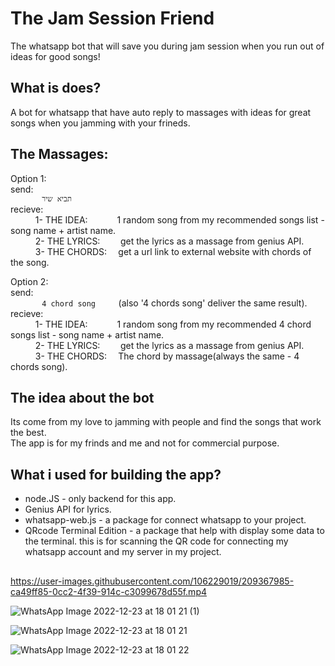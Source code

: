 # The Jam Session Friend
The whatsapp bot that will save you during jam session when you run out of ideas for good songs!


## What is does?
A bot for whatsapp that have auto reply to massages with ideas for great songs when you jamming with your frineds.


## The Massages:
Option 1:<br>
send: <br>
`       תביא שיר`  
recieve: <br>
 `     ` 1- THE IDEA:`      ` 1 random song from my recommended songs list - song name + artist name. <br>
 `     ` 2- THE LYRICS:`    ` get the lyrics as a massage from genius API. <br>
 `     ` 3- THE CHORDS:`  ` get a url link to external website with chords of the song.
  
  
Option 2:<br>
send: <br>
`       4 chord song` `    ` (also '4 chords song' deliver the same result).<br>
recieve: <br>
 `     ` 1- THE IDEA:`      ` 1 random song from my recommended 4 chord songs list - song name + artist name. <br>
 `     ` 2- THE LYRICS:`    ` get the lyrics as a massage from genius API. <br>
 `     ` 3- THE CHORDS:`  ` The chord by massage(always the same - 4 chords song).

## The idea about the bot
Its come from my love to jamming with people and find the songs that work the best.<br>
The app is for my frinds and me and not for commercial purpose.

## What i used for building the app?
- node.JS - only backend for this app. <br>
- Genius API for lyrics. <br>
- whatsapp-web.js - a package for connect whatsapp to your project.<br>
- QRcode Terminal Edition - a package that help with display some data to the terminal.
 this is for scanning the QR code for connecting my whatsapp account and my server in my project.
 
 ## 
 https://user-images.githubusercontent.com/106229019/209367985-ca49ff85-0cc2-4f39-914c-c3099678d55f.mp4
 
 ![WhatsApp Image 2022-12-23 at 18 01 21 (1)](https://user-images.githubusercontent.com/106229019/209364555-f52ec4ed-07e9-4ea2-8b51-267824aacd82.jpeg)

![WhatsApp Image 2022-12-23 at 18 01 21](https://user-images.githubusercontent.com/106229019/209364633-e2c61487-ca37-4b43-ad41-c24c5f1b2390.jpeg)

![WhatsApp Image 2022-12-23 at 18 01 22](https://user-images.githubusercontent.com/106229019/209364665-96aa89bd-d8d6-4625-b082-4f46cd405fd3.jpeg)





